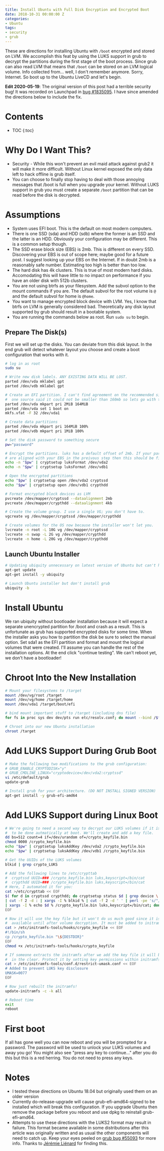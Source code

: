 ```yaml
---
title: Install Ubuntu with Full Disk Encryption and Encrypted Boot
date: 2018-10-31 00:00:00 Z
categories:
- Ubuntu
tags:
- security
- grub
---
```


These are directions for installing Ubuntu with <code>/boot</code> encrypted and stored on LVM. We accomplish this feat by using the LUKS support in grub to decrypt the partitions during the first stage of the boot process. Since grub can also read LVM that means that <code>/boot</code> can be stored on an LVM logical volume. Info collected from... well, I don't remember anymore. Sorry, Internet. So boot up to the Ubuntu LiveCD and let's begin.

**Edit 2020-05-19**: The original version of this post had a terrible security bug! It was recorded on Launchpad in [bug #1835095](https://bugs.launchpad.net/ubuntu/+source/calamares/+bug/1835095). I have since amended the directions below to include the fix.

# Contents
* TOC
{:toc}

# Why Do I Want This?
* Security - While this won't prevent an evil maid attack against grub2 it will make it more difficult. Without Linux kernel exposed the only data left to hack offline is grub itself.
* You can choose to finally stop having to deal with those annoying messages that /boot is full when you upgrade your kernel. Without LUKS support in grub you must create a separate <code>/boot</code> partition that can be read before the disk is decrypted.

# Assumptions
* System uses EFI boot. This is the default on most modern computers.
* There is one SSD (sda) and HDD (sdb) where the former is an SSD and the latter is an HDD. Obviously your configuration may be different. This is a common setup though.
* The SSD erase block size (EBS) is 2mb. This is different on every SSD. Discovering your EBS is out of scope here; maybe good for a future post. I suggest looking up your EBS on the Internet. If in doubt 2mb is a reasonably safe number. Estimating too high is better than too low.
* The hard disk has 4k clusters. This is true of most modern hard disks. Accomodating this will have little to no impact on performance if you have an older disk with 512b clusters.
* You  are not using btrfs as your filesystem. Add the subvol option to the mount commands if you are. The default subvol for the root volume is <code>@</code> and the default subvol for home is <code>@home</code>.
* You want to manage encrypted block device with LVM. Yes, I know that btrfs on LVM is generally considered bad. Theoretically any disk layout supported by grub should result in a bootable system.
* You are running the commands below as root. Run <code>sudo su</code> to begin.

## Prepare The Disk(s)
First we will set up the disks. You can deviate from this disk layout. In the end grub will detect whatever layout you choose and create a boot configuration that works with it.

```bash
# log in as root
sudo su

# Write new disk labels. ANY EXISTING DATA WILL BE LOST.
parted /dev/vda mklabel gpt
parted /dev/vdb mklabel gpt

# Create an EFI partition. I can't find agreement on the recommended size but
#  one source said it could not be smaller than 160mb so lets go with that.
parted /dev/vda mkpart pri 2MiB 164MiB
parted /dev/vda set 1 boot on
mkfs.vfat -F 32 /dev/vda1

# Create data partitions
parted /dev/vda mkpart pri 164MiB 100%
parted /dev/vdb mkpart pri 1MiB 100%

# Set the disk password to something secure
pw="password"

# Encrypt the partitions. luks has a default offset of 2mb. If your partitions
# are aligned with your EBS in the preivous step then this should be fine.
echo -n "$pw" | cryptsetup luksFormat /dev/vda2
echo -n "$pw" | cryptsetup luksFormat /dev/vdb1

# Open the encrypted partitions
echo "$pw" | cryptsetup open /dev/vda2 cryptssd
echo "$pw" | cryptsetup open /dev/vdb1 crypthdd

# Format encrypted block devices as LVM
pvcreate /dev/mapper/cryptssd --dataalignment 2mb
pvcreate /dev/mapper/crypthdd --dataalignment 4kb

# Create the volume group. I use a single VG; you don't have to.
vgcreate vg /dev/mapper/cryptssd /dev/mapper/crypthdd

# Create volumes for the OS now because the installer won't let you.
lvcreate -n root -L 10G vg /dev/mapper/cryptssd
lvcreate -n swap -L 2G vg /dev/mapper/crypthdd
lvcreate -n home -L 20G vg /dev/mapper/crypthdd
```

## Launch Ubuntu Installer

```bash
# Updating ubiquity unnecessary on latest version of Ubuntu but can't hurt.
apt-get update
apt-get install -y ubiquity

# Launch Ubuntu installer but don't install grub
ubiquity -b
```

# Install Ubuntu
We ran ubiquity without bootloader installation because it will expect a separate unencrypted partition for /boot and crash as a result. This is unfortunate as grub has supported encrypted disks for some time. When the installer asks you how to partition the disk be sure to select the manual option. Set sda1 as the EFI partition and format and mount the logical volumes that were created. I'll assume you can handle the rest of the installation options. At the end click "continue testing". We can't reboot yet, we don't have a bootloader!

# Chroot Into the New Installation

```bash
# Mount your filesystems to /target
mount /dev/vg/root /target
mount /dev/vg/home /target/home
mount /dev/vda1 /target/boot/efi

# bind mount important stuff to /target (including dns file)
for fs in proc sys dev dev/pts run etc/resolv.conf; do mount --bind /$fs /target/$fs; done

# Chroot into our new Ubuntu installation
chroot /target
```

# Add LUKS Support During Grub Boot
```bash
# Make the following two modifications to the grub configuration:
# GRUB_ENABLE_CRYPTODISK="y"
# GRUB_CMDLINE_LINUX="cryptodevice=/dev/vda2:cryptssd"
vi /etc/default/grub
update-grub

# Install grub for your architecture. (DO NOT INSTALL SIGNED VERSION)
apt-get install -y grub-efi-amd64
```

# Add LUKS Support during Linux Boot
```bash
# We're going to need a second way to decrypt our LUKS volumes if it is going
#  to be done autmatically at boot. We'll create and add a key file.
dd bs=512 count=4 if=/dev/urandom of=/crypto_keyfile.bin
chmod 0000 /crypto_keyfile.bin
echo "$pw" | cryptsetup luksAddKey /dev/vda2 /crypto_keyfile.bin
echo "$pw" | cryptsetup luksAddKey /dev/vdb1 /crypto_keyfile.bin

# Get the UUIDs of the LUKS volumes
blkid | grep crypto_LUKS

# Add the following lines to /etc/crypttab
#  cryptssd UUID=### /crypto_keyfile.bin luks,keyscript=/bin/cat
#  crypthdd UUID=### /crypto_keyfile.bin luks,keyscript=/bin/cat
# Here, I automated it for you:
cat >/etc/crypttab << EOF
$( for d in cryptssd crypthdd; do cryptsetup status $d | grep device \
| cut -f 2 -d : | xargs -I % blkid % | cut -f 2 -d ' ' | perl -pe 's/"//g' \
| xargs -I % echo $d % /crypto_keyfile.bin luks,keyscript=/bin/cat; done )
EOF

# Now it will use the key file but it won't do us much good since it isn't
#  available until after volume decryption. It must be added to initramfs
cat > /etc/initramfs-tools/hooks/crypto_keyfile << EOF
#!/bin/sh
cp /crypto_keyfile.bin "\${DESTDIR}"
EOF
chmod +x /etc/initramfs-tools/hooks/crypto_keyfile

# If someone extracts the initramfs after we add the key file it will be
#  in the clear. Protect it by setting key permissions within initramfs
cat > /etc/initramfs-tools/conf.d/restrict-umask.conf << EOF
# Added to prevent LUKS key disclosure
UMASK=0077
EOF

# Now just rebuilt the initramfs!
update-initramfs -c -k all

# Reboot time
exit
reboot
```

# First boot
If all has gone well you can now reboot and you will be prompted for a password. The password will be used to unlock your LUKS volumes and away you go! You might also see "press any key to continue..." after you do this but this is a red herring. You do not need to press any keys.

# Notes
* I tested these directions on Ubuntu 18.04 but originally used them on an older version
* Currently do-release-upgrade will cause grub-efi-amd64-signed to be installed which will break this configuration. If you upgrade Ubuntu then remove the package before you reboot and use dpkg to reinstall grub-efi-amd64.
* Attempts to use these directions with the LUKS2 format may result in failure. This format became available in some distributions after this article was originally written and as usual the other components will need to catch up. Keep your eyes peeled on [grub bug #55093](https://savannah.gnu.org/bugs/?55093) for more info. Thanks to
[Jérémie Liénard](http://crasse.fr/) for finding this.
